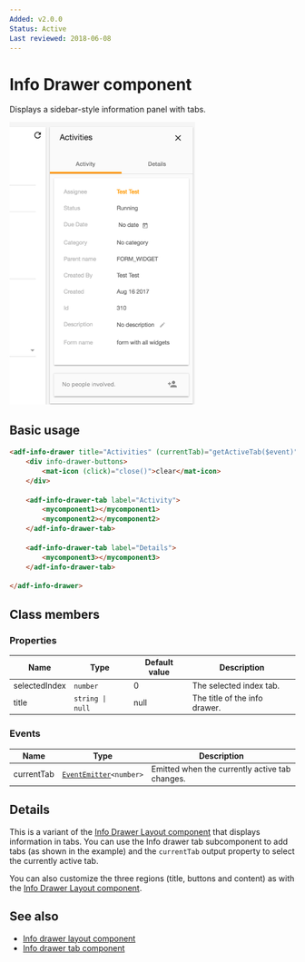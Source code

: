 ```yaml
---
Added: v2.0.0
Status: Active
Last reviewed: 2018-06-08
---
```


# Info Drawer component

Displays a sidebar-style information panel with tabs.

![Info drawer screenshot](../docassets/images/activities-infodrawer.png)

## Basic usage

```html
<adf-info-drawer title="Activities" (currentTab)="getActiveTab($event)">
    <div info-drawer-buttons>
        <mat-icon (click)="close()">clear</mat-icon>
    </div>

    <adf-info-drawer-tab label="Activity">
        <mycomponent1></mycomponent1>
        <mycomponent2></mycomponent2>
    </adf-info-drawer-tab>

    <adf-info-drawer-tab label="Details">
        <mycomponent3></mycomponent3>
    </adf-info-drawer-tab>

</adf-info-drawer>
```

## Class members

### Properties

| Name | Type | Default value | Description |
| ---- | ---- | ------------- | ----------- |
| selectedIndex | `number` | 0 | The selected index tab. |
| title | `string \| null` | null | The title of the info drawer. |

### Events

| Name | Type | Description |
| ---- | ---- | ----------- |
| currentTab | [`EventEmitter`](https://angular.io/api/core/EventEmitter)`<number>` | Emitted when the currently active tab changes. |

## Details

This is a variant of the [Info Drawer Layout component](info-drawer-layout.component.md) that displays information in tabs. You can use the Info drawer tab subcomponent to add tabs (as shown in the example) and the `currentTab` output property to select the currently active tab.

You can also customize the three regions (title, buttons and content) as with the [Info Drawer Layout component](../core/info-drawer-layout.component.md).

## See also

-   [Info drawer layout component](info-drawer-layout.component.md)
-   [Info drawer tab component](info-drawer-tab.component.md)
